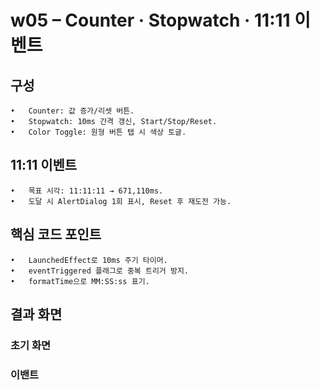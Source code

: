 # w05 – Counter · Stopwatch · 11:11 이벤트

## 구성
	•	Counter: 값 증가/리셋 버튼.
	•	Stopwatch: 10ms 간격 갱신, Start/Stop/Reset.
	•	Color Toggle: 원형 버튼 탭 시 색상 토글.
## 11:11 이벤트
	•	목표 시각: 11:11:11 → 671,110ms.
	•	도달 시 AlertDialog 1회 표시, Reset 후 재도전 가능.
## 핵심 코드 포인트
	•	LaunchedEffect로 10ms 주기 타이머.
	•	eventTriggered 플래그로 중복 트리거 방지.
	•	formatTime으로 MM:SS:ss 표기.


  ## 결과 화면


   ### 초기 화면 

   


   ### 이밴트 


  

   

  
